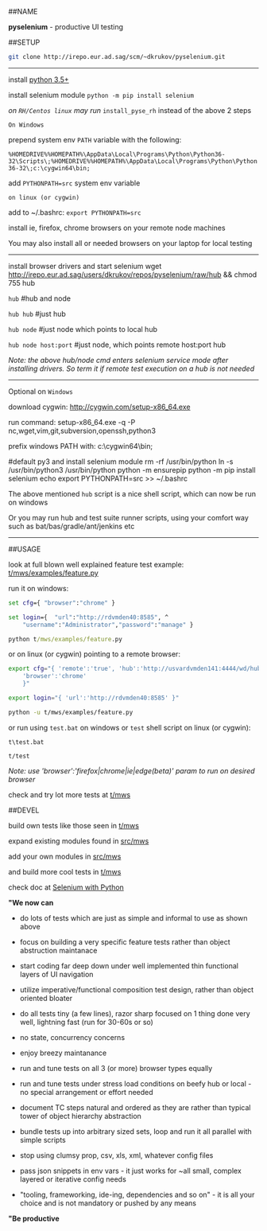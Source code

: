 
##NAME

**pyselenium** - productive UI testing

##SETUP

```sh 
git clone http://irepo.eur.ad.sag/scm/~dkrukov/pyselenium.git
```
---

install [python 3.5+](https://www.python.org/downloads)

install selenium module `python -m pip install selenium`

_on `RH/Centos linux` may run_ `install_pyse_rh` instead of the above 2 steps

`On Windows`

prepend system env `PATH` variable with the following:

`%HOMEDRIVE%%HOMEPATH%\AppData\Local\Programs\Python\Python36-32\Scripts\;%HOMEDRIVE%%HOMEPATH%\AppData\Local\Programs\Python\Python36-32\;c:\cygwin64\bin;`

add `PYTHONPATH=src` system env variable

`on linux (or cygwin)`

add to ~/.bashrc: `export PYTHONPATH=src`

install ie, firefox, chrome browsers on your remote node machines

You may also install all or needed browsers on your laptop for local testing

---

install browser drivers and start selenium
wget http://irepo.eur.ad.sag/users/dkrukov/repos/pyselenium/raw/hub && chmod 755 hub

`hub`		#hub and node

`hub hub`	#just hub

`hub node`	#just node which points to local hub

`hub node host:port`	#just node, which points remote host:port hub

_Note: the above hub/node cmd enters selenium service mode after installing drivers. So term it if remote test execution on a hub is not needed_

---

Optional on `Windows`

download cygwin:
http://cygwin.com/setup-x86_64.exe

run command:
setup-x86_64.exe -q -P nc,wget,vim,git,subversion,openssh,python3

prefix windows PATH with:
c:\cygwin64\bin;

#default py3 and install selenium module
rm -rf /usr/bin/python
ln -s /usr/bin/python3 /usr/bin/python
python -m ensurepip
python -m pip install selenium
echo export PYTHONPATH=src >> ~/.bashrc

The above mentioned `hub` script is a nice shell script, which can now be run on windows

Or you may run hub and test suite runner scripts, using your comfort way such as bat/bas/gradle/ant/jenkins etc

---

##USAGE

look at full blown well explained feature test example: [t/mws/examples/feature.py](../browse/t/mws/examples/feature.py)

run it on windows:

```bat
set cfg={ "browser":"chrome" }

set login={  "url":"http://rdvmden40:8585", ^
	"username":"Administrator","password":"manage" } 

python t/mws/examples/feature.py

```
or on linux (or cygwin) pointing to a remote browser:

```bash
export cfg="{ 'remote':'true', 'hub':'http://usvardvmden141:4444/wd/hub',
	'browser':'chrome'
    }"

export login="{ 'url':'http://rdvmden40:8585' }"

python -u t/mws/examples/feature.py

```

or run using `test.bat` on windows or `test` shell script on linux (or cygwin):

`t\test.bat`

`t/test`

_Note: use 'browser':'firefox|chrome|ie|edge(beta)' param to run on desired browser_

check and try lot more tests at [t/mws](../browse/t/mws)

##DEVEL

build own tests like those seen in [t/mws](../browse/t/mws)

expand existing modules found in [src/mws](../browse/src/mws)

add your own modules in [src/mws](../browse/src/mws)

and build more cool tests in [t/mws](../browse/t/mws)

check doc at [Selenium with Python](https://seleniumhq.github.io/selenium/docs/api/py/index.html)

**"We now can**


- do lots of tests which are just as simple and informal to use as shown above

- focus on building a very specific feature tests rather than object abstruction maintanace

- start coding far deep down under well implemented thin functional layers of UI navigation

- utilize imperative/functional composition test design, rather than object oriented bloater

- do all tests tiny (a few lines), razor sharp focused on 1 thing done very well, lightning fast (run for 30-60s or so)

- no state, concurrency concerns

- enjoy breezy maintanance

- run and tune tests on all 3 (or more) browser types equally

- run and tune tests under stress load conditions on beefy hub or local -no special arrangement or effort needed

- document TC steps natural and ordered as they are rather than typical tower of object hierarchy abstraction

- bundle tests up into arbitrary sized sets, loop and run it all parallel with simple scripts

- stop using clumsy prop, csv, xls, xml, whatever config files

- pass json snippets in env vars - it just works for ~all small, complex layered or iterative config needs

- "tooling, frameworking, ide-ing, dependencies and so on" - it is all your choice and is not mandatory or pushed by any means


**"Be productive**

